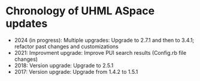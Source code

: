 # Chronology of UHML ASpace updates

- 2024 (in progress): Multiple upgrades: Upgrade to 2.7.1 and then to 3.4.1; refactor past changes and customizations
- 2021: Improvment upgrade: Improve PUI search results (Config.rb file changes)
- 2018: Version upgrade: Upgrade to 2.5.1
- 2017: Version upgrade: Upgrade from 1.4.2 to 1.5.1
